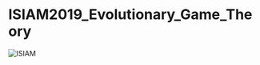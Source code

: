 # ISIAM2019_Evolutionary_Game_Theory

![ISIAM](https://user-images.githubusercontent.com/43581612/98345013-6c879300-2057-11eb-98fa-f36a5b879406.png)
